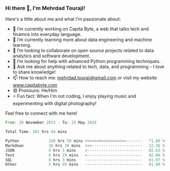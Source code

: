 ### Hi there 👋, I'm Mehrdad Touraji!


Here's a little about me and what I'm passionate about:

- 🔭 I’m currently working on Capita Byte, a web that talks tech and finamce into everyday language.
- 🌱 I’m currently learning more about data engineering and machine learning.
- 👯 I’m looking to collaborate on open source projects related to data analytics and software development.
- 🤔 I’m looking for help with advanced Python programming techniques.
- 💬 Ask me about anything related to tech, data, and programming - I love to share knowledge!
- 📫 How to reach me: mehrdad.touraji@gmail.com or visit my website www.capitabyte.com
- 😄 Pronouns: He/Him
- ⚡ Fun fact: When I'm not coding, I enjoy playing music and experimenting with digital photography!

Feel free to connect with me here!


<!--START_SECTION:waka-->

```rust
From: 20 November 2023 - To: 15 May 2024

Total Time: 301 hrs 44 mins

Python             220 hrs 50 mins >>>>>>>>>>>>>>>>>>-------   71.80 %
Markdown           38 hrs 38 mins  >>>----------------------   12.56 %
JSON               8 hrs 5 mins    >------------------------   02.63 %
Text               6 hrs 19 mins   >------------------------   02.06 %
SQL                6 hrs 3 mins    -------------------------   01.97 %
Other              5 hrs 49 mins   -------------------------   01.89 %
```

<!--END_SECTION:waka-->
